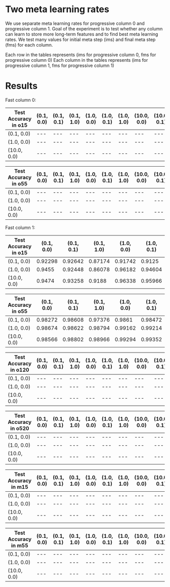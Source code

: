 # Two meta learning rates

We use separate meta learning rates for progressive column 0 and progressive column 1. Goal of the experiment is to test whether any column can learn to store more long-term features and to find best meta learning rates. We test many values for initial meta step (ims) and final meta step (fms) for each column.

Each row in the tables represents (ims for progressive column 0, fms for progressive column 0)
Each column in the tables represents (ims for progressive column 1, fms for progressive column 1)

# Results

Fast column 0:

Test Accuracy in o15 | (0.1, 0.0) | (0.1, 0.1) | (0.1, 1.0) | (1.0, 0.0) | (1.0, 0.1) | (1.0, 1.0) | (10.0, 0.0) | (10.0, 0.1) | (10.0, 1.0)
--- | --- | --- | --- | --- | --- | --- | --- | --- | ---
(0.1, 0.0) | --- | --- | --- | --- | --- | --- | --- | --- | ---
(1.0, 0.0) | --- | --- | --- | --- | --- | --- | --- | --- | ---
(10.0, 0.0) | --- | --- | --- | --- | --- | --- | --- | --- | ---

Test Accuracy in o55 | (0.1, 0.0) | (0.1, 0.1) | (0.1, 1.0) | (1.0, 0.0) | (1.0, 0.1) | (1.0, 1.0) | (10.0, 0.0) | (10.0, 0.1) | (10.0, 1.0)
--- | --- | --- | --- | --- | --- | --- | --- | --- | ---
(0.1, 0.0) | --- | --- | --- | --- | --- | --- | --- | --- | ---
(1.0, 0.0) | --- | --- | --- | --- | --- | --- | --- | --- | ---
(10.0, 0.0) | --- | --- | --- | --- | --- | --- | --- | --- | ---

Fast column 1:

Test Accuracy in o15 | (0.1, 0.0) | (0.1, 0.1) | (0.1, 1.0) | (1.0, 0.0) | (1.0, 0.1) | (1.0, 1.0) | (10.0, 0.0) | (10.0, 0.1) | (10.0, 1.0)
--- | --- | --- | --- | --- | --- | --- | --- | --- | ---
(0.1, 0.0) | 0.92298 | 0.92642 | 0.87174 | 0.91742 | 0.9125 | 0.89114 | 0.85592 | 0.85928 | 0.85698
(1.0, 0.0) | 0.9455 | 0.92448 | 0.86078 | 0.96182 | 0.94604 | 0.85974 | 0.93182 | 0.93558 | 0.91542
(10.0, 0.0) | 0.9474 | 0.93258 | 0.9188 | 0.96338 | 0.95966 | 0.927 | 0.2 | 0.2 | 0.2

Test Accuracy in o55 | (0.1, 0.0) | (0.1, 0.1) | (0.1, 1.0) | (1.0, 0.0) | (1.0, 0.1) | (1.0, 1.0) | (10.0, 0.0) | (10.0, 0.1) | (10.0, 1.0)
--- | --- | --- | --- | --- | --- | --- | --- | --- | ---
(0.1, 0.0) | 0.98272 | 0.98608 | 0.97376 | 0.9861 | 0.98472 | 0.97594 | 0.96822 | 0.96678 | 0.96474
(1.0, 0.0) | 0.98674 | 0.98622 | 0.98794 | 0.99162 | 0.99214 | 0.98628 | 0.98434 | 0.98678 | 0.98582
(10.0, 0.0) | 0.98566 | 0.98802 | 0.98966 | 0.99294 | 0.99352 | 0.99096 | 0.2 | 0.79808 | 0.2

Test Accuracy in o120 | (0.1, 0.0) | (0.1, 0.1) | (0.1, 1.0) | (1.0, 0.0) | (1.0, 0.1) | (1.0, 1.0) | (10.0, 0.0) | (10.0, 0.1) | (10.0, 1.0)
--- | --- | --- | --- | --- | --- | --- | --- | --- | ---
(0.1, 0.0) | --- | --- | --- | --- | --- | --- | --- | --- | ---
(1.0, 0.0) | --- | --- | --- | --- | --- | --- | --- | --- | ---
(10.0, 0.0) | --- | --- | --- | --- | --- | --- | --- | --- | ---

Test Accuracy in o520 | (0.1, 0.0) | (0.1, 0.1) | (0.1, 1.0) | (1.0, 0.0) | (1.0, 0.1) | (1.0, 1.0) | (10.0, 0.0) | (10.0, 0.1) | (10.0, 1.0)
--- | --- | --- | --- | --- | --- | --- | --- | --- | ---
(0.1, 0.0) | --- | --- | --- | --- | --- | --- | --- | --- | ---
(1.0, 0.0) | --- | --- | --- | --- | --- | --- | --- | --- | ---
(10.0, 0.0) | --- | --- | --- | --- | --- | --- | --- | --- | ---

Test Accuracy in m15 | (0.1, 0.0) | (0.1, 0.1) | (0.1, 1.0) | (1.0, 0.0) | (1.0, 0.1) | (1.0, 1.0) | (10.0, 0.0) | (10.0, 0.1) | (10.0, 1.0)
--- | --- | --- | --- | --- | --- | --- | --- | --- | ---
(0.1, 0.0) | --- | --- | --- | --- | --- | --- | --- | --- | ---
(1.0, 0.0) | --- | --- | --- | --- | --- | --- | --- | --- | ---
(10.0, 0.0) | --- | --- | --- | --- | --- | --- | --- | --- | ---

Test Accuracy in m55 | (0.1, 0.0) | (0.1, 0.1) | (0.1, 1.0) | (1.0, 0.0) | (1.0, 0.1) | (1.0, 1.0) | (10.0, 0.0) | (10.0, 0.1) | (10.0, 1.0)
--- | --- | --- | --- | --- | --- | --- | --- | --- | ---
(0.1, 0.0) | --- | --- | --- | --- | --- | --- | --- | --- | ---
(1.0, 0.0) | --- | --- | --- | --- | --- | --- | --- | --- | ---
(10.0, 0.0) | --- | --- | --- | --- | --- | --- | --- | --- | ---
